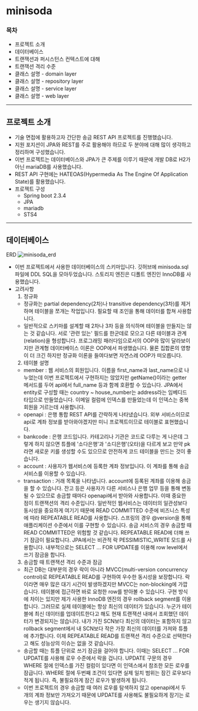 # minisoda
### 목차
  - 프로젝트 소개
  - 데이터베이스
  - 트랜잭션과 퍼시스턴스 컨텍스트에 대해
  - 트랜잭션 격리 수준 
  - 클래스 설명 - domain layer
  - 클래스 설명 - repository layer
  - 클래스 설명 - service layer
  - 클래스 설명 - web layer
---

## 프로젝트 소개
  - 기술 면접에 활용하고자 간단한 송금 REST API 프로젝트를 진행했습니다.
  - 지원 포지션이 JPA와 REST를 주로 활용해야 하므로 두 분야에 대해 많이 생각하고 정리하며 구성했습니다.
  - 이번 프로젝트는 데이터베이스와 JPA가 큰 주제를 이루기 때문에 개발 DB로 H2가 아닌 mariaDB를 사용했습니다.
  - REST API 구현에는 HATEOAS(Hypermedia As The Engine Of Application State)를 활용했습니다.  
  - 프로젝트 구성 
    - Spring boot 2.3.4  
    - JPA 
    - mariadb 
    - STS4
---

## 데이터베이스
  ERD
  ![minisoda_erd](https://user-images.githubusercontent.com/24449555/97912134-bc343900-1d8f-11eb-838a-6507f232a1e5.jpeg)
  - 이번 프로젝트에서 사용한 데이터베이스의 스키마입니다. 깃허브에 minisoda.sql 파일에 DDL SQL을 모아두었습니다.
  스토리지 엔진은 디폴트 엔진인 InnoDB를 사용했습니다. 
  - 고려사항
    1. 정규화
      - 정규화는 partial dependency(2차)나 transitive dependency(3차)를 제거하며 테이블을 쪼개는 작업입니다. 필요할 때 조인을 통해 데이터를 합쳐 사용합니다. 
      - 일반적으로 스키마를 설계할 때 2차나 3차 등을 의식하며 테이블을 만들지는 않는 것 같습니다. 서로 '관련 있는' 필드를 한군데로 모으고 다른 테이블과 관계(relation)을 형성합니다. 프로그래밍 패러다임으로서의 OOP와 많이 달라보이지만 관계형 데이터베이스 이론은 OOP에서 파생했습니다. 물론 집합론의 영향이 더 크긴 하지만 정규화 이론을 들여다보면 자연스레 OOP가 떠오릅니다.
    2. 테이블 설명
      - member : 웹 서비스의 회원입니다. 이름을 first_name과 last_name으로 나누었는데 이번 프로젝트에서 구현하지는 않았지만 getName()이라는 getter 메서드를 두어 api에서 full_name 등과 함께 호환할 수 있습니다. JPA에서 entity로 구성할 때는 country ~ house_number는 address라는 임베디드 타입으로 만들었습니다. 이메일 컬럼에 인덱스를 만들었는데 이 인덱스는 중복 회원을 거르는데 사용합니다.  
      - openapi : 은행 통합 REST API를 간략하게 나타냈습니다. 외부 서비스이므로 api로 계좌 정보를 받아와야겠지만 미니 프로젝트이므로 테이블로 표현했습니다. 
      - bankcode : 은행 코드입니다. 카테고리나 기관은 코드로 다루는 게 나은데 그렇게 하지 않으면 튜플에 '소다은행'과 '소디은행'(오타)을 다르게 보고 만약 pk라면 새로운 키를 생성할 수도 있으므로 안전하게 코드 테이블을 만드는 것이 좋습니다. 
      - account : 사용자가 웹서비스에 등록한 계좌 정보입니다. 이 계좌를 통해 송금 서비스를 이용할 수 있습니다.
      - transaction : 거래 목록을 나타냅니다. account에 등록된 계좌를 이용해 송금을 할 수 있습니다. 잔고 등은 사용자가 다른 서비스나 은행 업무 등을 통해 변동될 수 있으므로 송금할 때마다 openapi에서 받아와 사용합니다. 이때 중요한 점이 트랜잭션의 격리 수준입니다. 일반적인 웹서비스는 데이터의 일관성보다 동시성을 중요하게 여기기 때문에 READ COMMITTED 수준에 비즈니스 특성에 따라 REPEATABLE READ를 사용합니다. 스프링의 경우 @version을 통해 애플리케이션 수준에서 이를 구현할 수 있습니다. 송금 서비스의 경우 송금할 때 READ COMMITTED은 위험할 것 같습니다. REPEATABLE READ에 더해 쓰기 잠금이 필요합니다. JPA에서는 비관적 락 PESSIMISTIC_WRITE 모드를 사용합니다. 내부적으로는 SELECT ... FOR UPDATE를 이용해 row level에서 쓰기 잠금을 합니다. 
    3. 송금할 때 트랜잭션 격리 수준과 잠금
      - 최근 DB는 대부분의 경우 락이 아니라 MVCC(multi-version concurrency control)로 REPEATABLE READ를 구현하여 우수한 동시성을 보장합니다. 락이라면 매우 많은 대기 시간이 발생하겠지만 MVCC는 non-blocking에 가깝습니다. 테이블에 접근하면 바로 요청한 row를 받아볼 수 있습니다. 구현 방식에 차이는 있지만 제가 사용한 InnoDB 엔진의 경우 rollback segment를 이용합니다. 그러므로 실제 테이블에는 항상 최신의 데이터가 있습니다. 누군가 테이블에 최신 데이터를 업데이트한다고 해도 현재 트랜잭션 내에서 조회했던 데이터가 변경되지는 않습니다. 내가 가진 SCN보다 최신의 데이터는 포함하지 않고 rollback segment에서 내 SCN보다 작은 가장 최신의 데이터를 가져와 튜플에 추가합니다. 이제 REPEATABLE READ를 트랜잭션 격리 수준으로 선택한다고 해도 성능상의 이슈는 없을 것 같습니다. 
      - 송금할 때는 튜플 단위로 쓰기 잠금을 걸어야 합니다. 이때는 SELECT ... FOR UPDATE를 사용해 로우 수준에서 락을 겁니다. UPDATE 구문의 경우 WHERE 절에 인덱스를 가진 컬럼이 있다면 이 인덱스에서 참조한 모든 로우를 잠급니다. WHERE 절에 두번째 조건이 있다면 실제 일치 범위는 잠긴 로우보다 적게 됩니다. 즉, 불필요하게 잠긴 로우가 발생하게 됩니다. 
      - 이번 프로젝트의 경우 송금할 때 여러 로우를 탐색하지 않고 openapi에서 두 개의 계좌 정보만 가져오기 때문에 UPDATE를 사용해도 불필요하게 잠기는 로우는 생기지 않습니다. 
    

